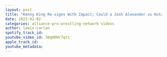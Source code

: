 ```yaml
---
layout: post
title: "Kenny King Re-signs With Impact; Could a Josh Alexander vs Kota Ibushi Dream Match Become A Reality?"
date: 2023-02-02
categories: alliance-pro-wrestling-network videos
author: lewis-carlan
spotify_track_id: 
youtube_video_id: 38qH0Hr7qts
apple_track_id: 
youtube_metadata: 
---
```

